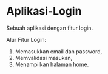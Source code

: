 # Aplikasi-Login
Sebuah aplikasi dengan fitur login.

Alur Fitur Login:
1. Memasukkan email dan password,
2. Memvalidasi masukan,
3. Menampilkan halaman home.
